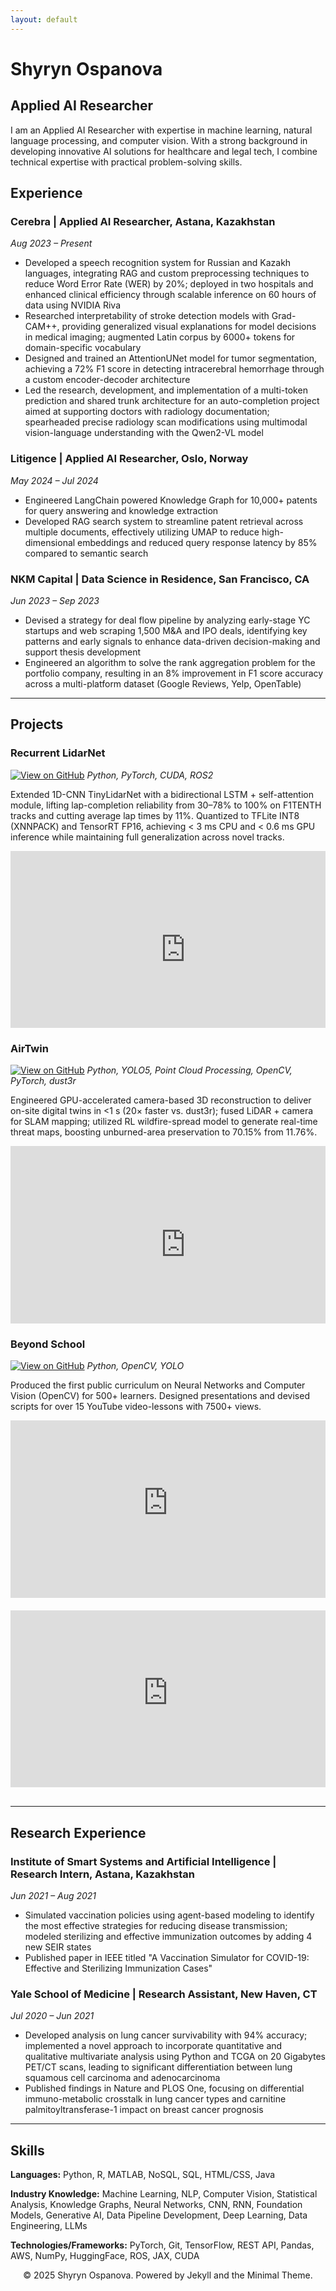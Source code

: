 ```yaml
---
layout: default
---
```

# Shyryn Ospanova

## Applied AI Researcher

I am an Applied AI Researcher with expertise in machine learning, natural language processing, and computer vision. With a strong background in developing innovative AI solutions for healthcare and legal tech, I combine technical expertise with practical problem-solving skills.

## Experience

### Cerebra | Applied AI Researcher, Astana, Kazakhstan
*Aug 2023 – Present*

- Developed a speech recognition system for Russian and Kazakh languages, integrating RAG and custom preprocessing techniques to reduce Word Error Rate (WER) by 20%; deployed in two hospitals and enhanced clinical efficiency through scalable inference on 60 hours of data using NVIDIA Riva
- Researched interpretability of stroke detection models with Grad-CAM++, providing generalized visual explanations for model decisions in medical imaging; augmented Latin corpus by 6000+ tokens for domain-specific vocabulary
- Designed and trained an AttentionUNet model for tumor segmentation, achieving a 72% F1 score in detecting intracerebral hemorrhage through a custom encoder-decoder architecture
- Led the research, development, and implementation of a multi-token prediction and shared trunk architecture for an auto-completion project aimed at supporting doctors with radiology documentation; spearheaded precise radiology scan modifications using multimodal vision-language understanding with the Qwen2-VL model

### Litigence | Applied AI Researcher, Oslo, Norway
*May 2024 – Jul 2024*

- Engineered LangChain powered Knowledge Graph for 10,000+ patents for query answering and knowledge extraction
- Developed RAG search system to streamline patent retrieval across multiple documents, effectively utilizing UMAP to reduce high-dimensional embeddings and reduced query response latency by 85% compared to semantic search

### NKM Capital | Data Science in Residence, San Francisco, CA
*Jun 2023 – Sep 2023*

- Devised a strategy for deal flow pipeline by analyzing early-stage YC startups and web scraping 1,500 M&A and IPO deals, identifying key patterns and early signals to enhance data-driven decision-making and support thesis development
- Engineered an algorithm to solve the rank aggregation problem for the portfolio company, resulting in an 8% improvement in F1 score accuracy across a multi-platform dataset (Google Reviews, Yelp, OpenTable)

---

## Projects

### Recurrent LidarNet
[![View on GitHub](https://img.shields.io/badge/GitHub-View_on_GitHub-blue?logo=GitHub)](https://github.com/re1null0)
*Python, PyTorch, CUDA, ROS2*

Extended 1D-CNN TinyLidarNet with a bidirectional LSTM + self-attention module, lifting lap-completion reliability from 30–78% to 100% on F1TENTH tracks and cutting average lap times by 11%. Quantized to TFLite INT8 (XNNPACK) and TensorRT FP16, achieving < 3 ms CPU and < 0.6 ms GPU inference while maintaining full generalization across novel tracks.

<div class="video-container">
  <iframe width="560" height="315" src="https://www.youtube.com/embed/faTilMYMT5o" frameborder="0" allow="accelerometer; autoplay; clipboard-write; encrypted-media; gyroscope; picture-in-picture" allowfullscreen></iframe>
</div>
<style>
.video-container {
  position: relative;
  padding-bottom: 56.25%; /* 16:9 aspect ratio */
  height: 0;
  overflow: hidden;
  max-width: 100%;
  margin-bottom: 20px;
}

.video-container iframe {
  position: absolute;
  top: 0;
  left: 0;
  width: 100%;
  height: 100%;
}
</style>

### AirTwin
[![View on GitHub](https://img.shields.io/badge/GitHub-View_on_GitHub-blue?logo=GitHub)](https://github.com/re1null0)
*Python, YOLO5, Point Cloud Processing, OpenCV, PyTorch, dust3r*

Engineered GPU-accelerated camera-based 3D reconstruction to deliver on-site digital twins in <1 s (20× faster vs. dust3r); fused LiDAR + camera for SLAM mapping; utilized RL wildfire-spread model to generate real-time threat maps, boosting unburned-area preservation to 70.15% from 11.76%.
<div class="video-container">
  <iframe width="560" height="315" src="https://www.youtube.com/embed/98ngpQQqQg4" frameborder="0" allow="accelerometer; autoplay; clipboard-write; encrypted-media; gyroscope; picture-in-picture" allowfullscreen></iframe>
</div>
<style>
.video-container {
  position: relative;
  padding-bottom: 56.25%; /* 16:9 aspect ratio */
  height: 0;
  overflow: hidden;
  max-width: 100%;
  margin-bottom: 20px;
}

.video-container iframe {
  position: absolute;
  top: 0;
  left: 0;
  width: 100%;
  height: 100%;
}
</style>

### Beyond School
[![View on GitHub](https://img.shields.io/badge/GitHub-View_on_GitHub-blue?logo=GitHub)](https://github.com/re1null0)
*Python, OpenCV, YOLO*

Produced the first public curriculum on Neural Networks and Computer Vision (OpenCV) for 500+ learners. Designed presentations and devised scripts for over 15 YouTube video-lessons with 7500+ views.
<style>
.playlist-container {
  display: flex;
  flex-wrap: wrap;
  gap: 20px;
  margin-bottom: 30px;
}

.playlist-item {
  flex: 1;
  min-width: 300px;
  position: relative;
  padding-bottom: 56.25%; /* 16:9 aspect ratio */
  height: 0;
  overflow: hidden;
}

.playlist-item iframe {
  position: absolute;
  top: 0;
  left: 0;
  width: 100%;
  height: 100%;
}

@media (max-width: 768px) {
  .playlist-item {
    flex: 100%;
  }
}
</style>

<div class="playlist-container">
  <div class="playlist-item">
    <iframe width="560" height="315" src="https://www.youtube-nocookie.com/embed/videoseries?list=PLVFGVo0DNh5cAH3Cb0cl9ruli4RNNtaSF" title="YouTube playlist" frameborder="0" allow="accelerometer; autoplay; clipboard-write; encrypted-media; gyroscope; picture-in-picture" allowfullscreen></iframe>
  </div>
  
  <div class="playlist-item">
    <iframe width="560" height="315" src="https://www.youtube-nocookie.com/embed/videoseries?list=PLVFGVo0DNh5duhps6KsiCQIoObyzcM2Cs" title="YouTube playlist" frameborder="0" allow="accelerometer; autoplay; clipboard-write; encrypted-media; gyroscope; picture-in-picture" allowfullscreen></iframe>
  </div>
</div>

---

## Research Experience

### Institute of Smart Systems and Artificial Intelligence | Research Intern, Astana, Kazakhstan
*Jun 2021 – Aug 2021*

- Simulated vaccination policies using agent-based modeling to identify the most effective strategies for reducing disease transmission; modeled sterilizing and effective immunization outcomes by adding 4 new SEIR states
- Published paper in IEEE titled "A Vaccination Simulator for COVID-19: Effective and Sterilizing Immunization Cases"

### Yale School of Medicine | Research Assistant, New Haven, CT
*Jul 2020 – Jun 2021*

- Developed analysis on lung cancer survivability with 94% accuracy; implemented a novel approach to incorporate quantitative and qualitative multivariate analysis using Python and TCGA on 20 Gigabytes PET/CT scans, leading to significant differentiation between lung squamous cell carcinoma and adenocarcinoma
- Published findings in Nature and PLOS One, focusing on differential immuno-metabolic crosstalk in lung cancer types and carnitine palmitoyltransferase-1 impact on breast cancer prognosis

---

## Skills

**Languages:** Python, R, MATLAB, NoSQL, SQL, HTML/CSS, Java

**Industry Knowledge:** Machine Learning, NLP, Computer Vision, Statistical Analysis, Knowledge Graphs, Neural Networks, CNN, RNN, Foundation Models, Generative AI, Data Pipeline Development, Deep Learning, Data Engineering, LLMs

**Technologies/Frameworks:** PyTorch, Git, TensorFlow, REST API, Pandas, AWS, NumPy, HuggingFace, ROS, JAX, CUDA

<center>© 2025 Shyryn Ospanova. Powered by Jekyll and the Minimal Theme.</center>
